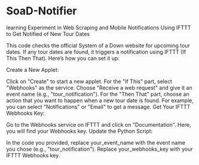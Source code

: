 # SoaD-Notifier
learning Experiment in Web Scraping and Mobile Notifications
Using IFTTT to Get Notified of New Tour Dates

This code checks the official System of a Down website for upcoming tour dates. If any tour dates are found, it triggers a notification using IFTTT (If This Then That). Here’s how you can set it up:

Create a New Applet:

Click on "Create" to start a new applet.
For the "If This" part, select "Webhooks" as the service. Choose "Receive a web request" and give it an event name (e.g., "tour_notification").
For the "Then That" part, choose an action that you want to happen when a new tour date is found. For example, you can select "Notifications" or "Email" to get a message.
Get Your IFTTT Webhooks Key:

Go to the Webhooks service on IFTTT and click on "Documentation".
Here, you will find your Webhooks key.
Update the Python Script:

In the code you provided, replace your_event_name with the event name you chose (e.g., "tour_notification").
Replace your_webhooks_key with your IFTTT Webhooks key.


